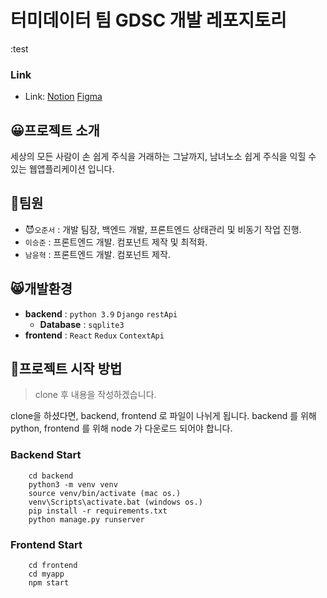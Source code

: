 # 터미데이터 팀 GDSC 개발 레포지토리
:test
### Link
- Link: [Notion][Notionlink] [Figma][Figmalink]

[Notionlink]: https://www.notion.so/jjuin/GDSC-MARATHON-8100dd591884478f9612895106eb3354?pvs=4 "Go Notion"
[Figmalink]: https://www.figma.com/file/RzdvOhDRiVSfWO1LYS7QLs/%ED%84%B0%EB%AF%B8%EB%8D%B0%EC%9D%B4%ED%84%B0?type=design&node-id=94%3A179&mode=design&t=YZqaTpwztDqT7uGk-1 "Go Figma"

## 😀프로젝트 소개
세상의 모든 사람이 손 쉽게 주식을 거래하는 그날까지,
남녀노소 쉽게 주식을 익힐 수 있는 웹앱플리케이션 입니다.

## 🤵팀원
-  😈`오준서` : 개발 팀장, 백엔드 개발, 프론트엔드 상태관리 및 비동기 작업 진행.
-  `이승준` : 프론트엔드 개발. 컴포넌트 제작 및 최적화.
-  `남윤혁` : 프론트엔드 개발. 컴포넌트 제작.

## 😸개발환경
  - **backend** : `python 3.9` `Django` `restApi`
    - **Database** : `sqplite3`
  - **frontend** : `React` `Redux` `ContextApi`

## 🎸프로젝트 시작 방법
> clone 후 내용을 작성하겠습니다.

clone을 하셨다면, backend, frontend 로 파일이 나뉘게 됩니다.
backend 를 위해 python, frontend 를 위해 node 가 다운로드 되어야 합니다.

### Backend Start
```
    cd backend
    python3 -m venv venv
    source venv/bin/activate (mac os.)
    venv\Scripts\activate.bat (windows os.)
    pip install -r requirements.txt
    python manage.py runserver
```

### Frontend Start
```
    cd frontend
    cd myapp
    npm start
```
